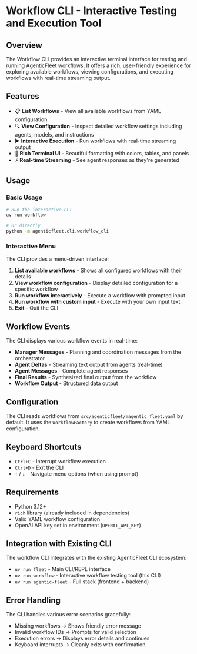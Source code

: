 # Workflow CLI - Interactive Testing and Execution Tool

## Overview

The Workflow CLI provides an interactive terminal interface for testing and running AgenticFleet workflows. It offers a rich, user-friendly experience for exploring available workflows, viewing configurations, and executing workflows with real-time streaming output.

## Features

- 📋 **List Workflows** - View all available workflows from YAML configuration
- 🔍 **View Configuration** - Inspect detailed workflow settings including agents, models, and instructions
- ▶️ **Interactive Execution** - Run workflows with real-time streaming output
- 🎨 **Rich Terminal UI** - Beautiful formatting with colors, tables, and panels
- ⚡ **Real-time Streaming** - See agent responses as they're generated

## Usage

### Basic Usage

```bash
# Run the interactive CLI
uv run workflow

# Or directly
python -m agenticfleet.cli.workflow_cli
```

### Interactive Menu

The CLI provides a menu-driven interface:

1. **List available workflows** - Shows all configured workflows with their details
2. **View workflow configuration** - Display detailed configuration for a specific workflow
3. **Run workflow interactively** - Execute a workflow with prompted input
4. **Run workflow with custom input** - Execute with your own input text
5. **Exit** - Quit the CLI

## Workflow Events

The CLI displays various workflow events in real-time:

- **Manager Messages** - Planning and coordination messages from the orchestrator
- **Agent Deltas** - Streaming text output from agents (real-time)
- **Agent Messages** - Complete agent responses
- **Final Results** - Synthesized final output from the workflow
- **Workflow Output** - Structured data output

## Configuration

The CLI reads workflows from `src/agenticfleet/magentic_fleet.yaml` by default. It uses the `WorkflowFactory` to create workflows from YAML configuration.

## Keyboard Shortcuts

- `Ctrl+C` - Interrupt workflow execution
- `Ctrl+D` - Exit the CLI
- `↑` / `↓` - Navigate menu options (when using prompt)

## Requirements

- Python 3.12+
- `rich` library (already included in dependencies)
- Valid YAML workflow configuration
- OpenAI API key set in environment (`OPENAI_API_KEY`)

## Integration with Existing CLI

The workflow CLI integrates with the existing AgenticFleet CLI ecosystem:

- `uv run fleet` - Main CLI/REPL interface
- `uv run workflow` - Interactive workflow testing tool (this CLI)
- `uv run agentic-fleet` - Full stack (frontend + backend)

## Error Handling

The CLI handles various error scenarios gracefully:

- Missing workflows → Shows friendly error message
- Invalid workflow IDs → Prompts for valid selection
- Execution errors → Displays error details and continues
- Keyboard interrupts → Cleanly exits with confirmation
